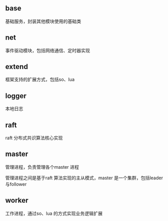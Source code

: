 ## base

基础服务，封装其他模块使用的基础类

## net

事件驱动模块，包括网络通信、定时器实现

## extend

框架支持的扩展方式，包括so、lua

## logger

本地日志

## raft

raft 分布式共识算法核心实现

## master

管理进程，负责管理各个master 进程

管理进程之间是基于raft 算法实现的主从模式，master 是一个集群，包括leader 与follower

## worker

工作进程，通过so、lua 的方式实现业务逻辑扩展

